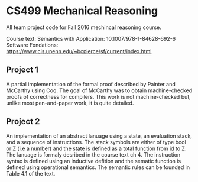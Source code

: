 # CS499 Mechanical Reasoning
All team project code for Fall 2016 mechincal reasoning course. 

Course text: 
Semantics with Application: 10.1007/978-1-84628-692-6
Software Fondations: https://www.cis.upenn.edu/~bcpierce/sf/current/index.html
## Project 1 
A partial implementation of the formal proof described by Painter and McCarthy using Coq. The goal of McCarthy was to obtain machine-checked proofs of correctness for compilers. This work is not machine-checked but, unlike most pen-and-paper work, it is quite detailed.
## Project 2 
An implementation of an abstract lanuage using a state, an evaluation stack, and a sequence of instructions. The stack symbols are either of type bool or Z (i.e a number) and the state is defined as a total function from id to Z. The lanuage is formaly desribed in the course text ch 4. The instruction syntax is defined using an inductive defition and the sematic function is defined using operational semantics. The semantic rules can be founded in Table 4.1 of the text. 
